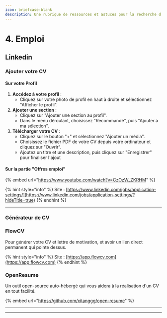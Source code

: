 ```yaml
---
icon: briefcase-blank
description: Une rubrique de ressources et astuces pour la recherche d'emploi
---
```


# 4. Emploi

## Linkedin

### Ajouter votre CV

#### Sur votre Profil

1. **Accédez à votre profil** :
   * Cliquez sur votre photo de profil en haut à droite et sélectionnez "Afficher le profil".
2. **Ajouter une section** :
   * Cliquez sur "Ajouter une section au profil".
   * Dans le menu déroulant, choisissez "Recommandé", puis "Ajouter à ma sélection".
3. **Télécharger votre CV** :
   * Cliquez sur le bouton "+" et sélectionnez "Ajouter un média".
   * Choisissez le fichier PDF de votre CV depuis votre ordinateur et cliquez sur "Ouvrir".
   * Ajoutez un titre et une description, puis cliquez sur "Enregistrer" pour finaliser l'ajout

#### Sur la partie "Offres emploi"

{% embed url="https://www.youtube.com/watch?v=CzOzW_ZKRHM" %}

{% hint style="info" %}
Site : [https://www.linkedin.com/jobs/application-settings/](https://www.linkedin.com/jobs/application-settings/?hideTitle=true)
{% endhint %}

***

### Générateur de CV

### FlowCV

Pour générer votre CV et lettre de motivation, et avoir un lien direct permanent qui pointe dessus.

{% hint style="info" %}
Site : [https://app.flowcv.com](https://app.flowcv.com)
{% endhint %}

### OpenResume

Un outil open-source auto-hébergé qui vous aidera à la réalisation d'un CV en tout facilité.

{% embed url="https://github.com/xitanggg/open-resume" %}

***

***
